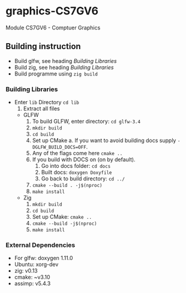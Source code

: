 # graphics-CS7GV6
Module CS7GV6 - Comptuer Graphics 

## Building instruction
* Build glfw, see heading *Building Libraries*
* Build zig, see heading *Building Libraries*
* Build programme using `zig build`

### Building Libraries
* Enter `lib` Directory `cd lib`
    1. Extract all files
    * GLFW
        1. To build GLFW, enter directory: `cd glfw-3.4`
        1. `mkdir build`
        1. `cd build`
        1. Set up CMake
            a. If you want to avoid building docs supply
               `-DGLFW_BUILD_DOCS=OFF`.
        1. Any of the flags come here `cmake ..`
        1. If you build with DOCS on (on by default).
            1. Go into docs folder: `cd docs`
            1. Built docs: `doxygen Doxyfile`
            1. Go back to build directory: `cd ../`
        1. `cmake --build . -j$(nproc)`
        1. `make install`
    * Zig
        1. `mkdir build`
        1. `cd build`
        1. Set up CMake: `cmake ..`
        1. `cmake --build -j$(nproc)`
        1. `make install`

### External Dependencies
* For glfw: doxygen 1.11.0
* Ubuntu: xorg-dev
* zig: v0.13
* cmake: ~v3.10 
* assimp: v5.4.3

